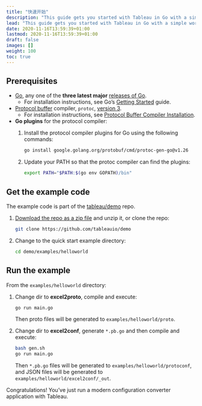 ```yaml
---
title: "快速开始"
description: "This guide gets you started with Tableau in Go with a simple working example."
lead: "This guide gets you started with Tableau in Go with a simple working example."
date: 2020-11-16T13:59:39+01:00
lastmod: 2020-11-16T13:59:39+01:00
draft: false
images: []
weight: 100
toc: true
---
```


## Prerequisites

- [Go](https://golang.org/), any one of the **three latest major**  [releases of Go](https://golang.org/doc/devel/release.html).
  - For installation instructions, see Go’s [Getting Started](https://golang.org/doc/install) guide.
- [Protocol buffer](https://developers.google.com/protocol-buffers)  compiler,  `protoc`,  [version 3](https://developers.google.com/protocol-buffers/docs/proto3).
  - For installation instructions, see  [Protocol Buffer Compiler Installation](https://grpc.io/docs/protoc-installation/).
- **Go plugins** for the protocol compiler:
  1. Install the protocol compiler plugins for Go using the following commands:

     ```bash
     go install google.golang.org/protobuf/cmd/protoc-gen-go@v1.26
     ```

  2. Update your PATH so that the protoc compiler can find the plugins:

     ```bash
     export PATH="$PATH:$(go env GOPATH)/bin"
     ```

## Get the example code

The example code is part of the [tableau/demo](https://github.com/tableauio/demo) repo.

1. [Download the repo as a zip file](https://github.com/tableauio/demo/archive/refs/heads/master.zip) and unzip it, or clone the repo:

   ```bash
   git clone https://github.com/tableauio/demo
   ```

2. Change to the quick start example directory:

   ```bash
   cd demo/examples/helloworld
   ```

## Run the example

From the `examples/helloworld` directory:

1. Change dir to **excel2proto**, compile and execute:

   ```bash
   go run main.go
   ```

   Then proto files will be generated to `examples/helloworld/proto`.

2. Change dir to **excel2conf**, generate `*.pb.go` and then compile and execute:

   ```bash
   bash gen.sh
   go run main.go
   ```

   Then `*.pb.go` files will be generated to `examples/helloworld/protoconf`, and JSON files will be generated to `examples/helloworld/excel2conf/_out`.

Congratulations! You’ve just run a modern configuration converter application with Tableau.

